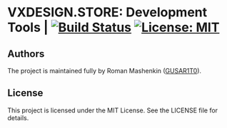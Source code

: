# VXDESIGN.STORE: Development Tools | [![Build Status](https://travis-ci.org/GUSAR1T0/VXDS-DEV-TOOLS.svg?branch=master)](https://travis-ci.org/GUSAR1T0/VXDS-DEV-TOOLS) [![License: MIT](https://img.shields.io/badge/License-MIT-blue.svg)](https://opensource.org/licenses/MIT)

## Authors

The project is maintained fully by Roman Mashenkin ([GUSAR1T0](https://github.com/GUSAR1T0)).

## License

This project is licensed under the MIT License. See the LICENSE file for details.
